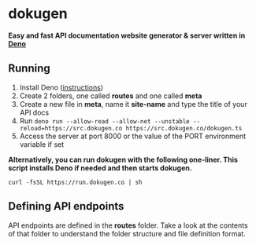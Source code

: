 # dokugen
**Easy and fast API documentation website generator & server written in [Deno](https://deno.land)**

## Running
1. Install Deno ([instructions](https://deno.land))
2. Create 2 folders, one called **routes** and one called **meta**
3. Create a new file in **meta**, name it **site-name** and type the title of your API docs
4. Run `deno run --allow-read --allow-net --unstable --reload=https://src.dokugen.co https://src.dokugen.co/dokugen.ts`
5. Access the server at port 8000 or the value of the PORT environment variable if set

**Alternatively, you can run dokugen with the following one-liner. This script installs Deno if needed and then starts dokugen.**

```curl -fsSL https://run.dokugen.co | sh```

## Defining API endpoints
API endpoints are defined in the **routes** folder.
Take a look at the contents of that folder to understand the folder structure and file definition format.
